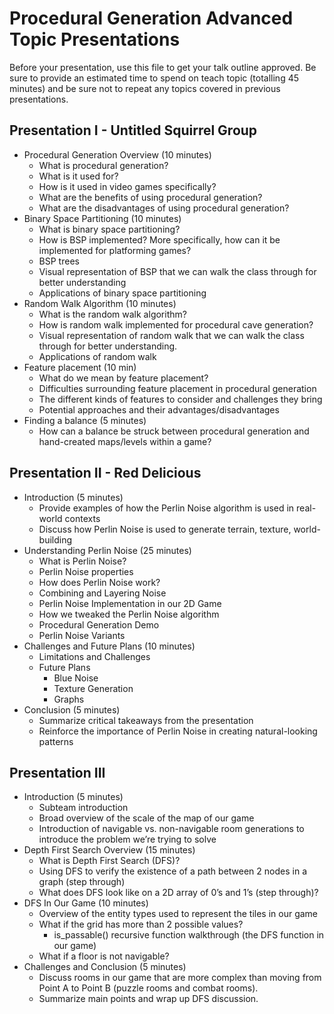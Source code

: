 # Procedural Generation Advanced Topic Presentations

Before your presentation, use this file to get your talk outline approved. Be
sure to provide an estimated time to spend on teach topic (totalling 45 minutes)
and be sure not to repeat any topics covered in previous presentations.

## Presentation I - Untitled Squirrel Group

- Procedural Generation Overview (10 minutes)
  - What is procedural generation?
  - What is it used for?
  - How is it used in video games specifically?
  - What are the benefits of using procedural generation?
  - What are the disadvantages of using procedural generation?
- Binary Space Partitioning (10 minutes)
  - What is binary space partitioning?
  - How is BSP implemented? More specifically, how can it be implemented for platforming games?
  - BSP trees
  - Visual representation of BSP that we can walk the class through for better understanding
  - Applications of binary space partitioning
- Random Walk Algorithm (10 minutes)
  - What is the random walk algorithm?
  - How is random walk implemented for procedural cave generation?
  - Visual representation of random walk that we can walk the class through for better understanding.
  - Applications of random walk
- Feature placement (10 min)
  - What do we mean by feature placement?
  - Difficulties surrounding feature placement in procedural generation
  - The different kinds of features to consider and challenges they bring
  - Potential approaches and their advantages/disadvantages
- Finding a balance (5 minutes)
  - How can a balance be struck between procedural generation and hand-created maps/levels within a game?


## Presentation II - Red Delicious

- Introduction (5 minutes)
  - Provide examples of how the Perlin Noise algorithm is used in real-world contexts
  - Discuss how Perlin Noise is used to generate terrain, texture, world-building
- Understanding Perlin Noise (25 minutes)
  - What is Perlin Noise?
  - Perlin Noise properties
  - How does Perlin Noise work?
  - Combining and Layering Noise
  - Perlin Noise Implementation in our 2D Game
  - How we tweaked the Perlin Noise algorithm
  - Procedural Generation Demo
  - Perlin Noise Variants
- Challenges and Future Plans (10 minutes)
  - Limitations and Challenges
  - Future Plans
    - Blue Noise
    - Texture Generation
    - Graphs
- Conclusion (5 minutes)
    - Summarize critical takeaways from the presentation
    - Reinforce the importance of Perlin Noise in creating natural-looking patterns


## Presentation III

- Introduction (5 minutes)
  - Subteam introduction
  - Broad overview of the scale of the map of our game
  - Introduction of navigable vs. non-navigable room generations to introduce the problem we’re trying to solve
- Depth First Search Overview (15 minutes)
  - What is Depth First Search (DFS)?
  - Using DFS to verify the existence of a path between 2 nodes in a graph (step through)
  - What does DFS look like on a 2D array of 0’s and 1’s (step through)?
- DFS In Our Game (10 minutes)
  - Overview of the entity types used to represent the tiles in our game
  - What if the grid has more than 2 possible values?
    - is_passable() recursive function walkthrough (the DFS function in our game)
  - What if a floor is not navigable?
- Challenges and Conclusion (5 minutes)
  - Discuss rooms in our game that are more complex than moving from Point A to Point B (puzzle rooms and combat rooms).
  - Summarize main points and wrap up DFS discussion.

